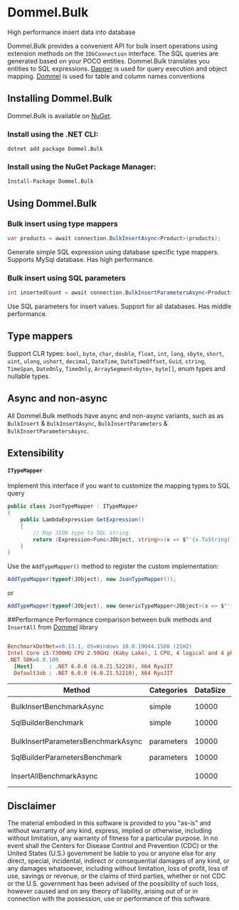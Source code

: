 # Dommel.Bulk
High performance insert data into database

Dommel.Bulk provides a convenient API for bulk insert operations using extension methods on the `IDbConnection` interface. The SQL queries are generated based on your POCO entities. Dommel.Bulk translates you entities to SQL expressions. [Dapper](https://github.com/StackExchange/Dapper) is used for query execution and object mapping. [Dommel](https://github.com/henkmollema/Dommel) is used for table and column names conventions

## Installing Dommel.Bulk

Dommel.Bulk is available on [NuGet](https://www.nuget.org/packages/Dommel.Bulk).

### Install using the .NET CLI:
```
dotnet add package Dommel.Bulk
```

### Install using the NuGet Package Manager:
```
Install-Package Dommel.Bulk
```

## Using Dommel.Bulk

### Bulk insert using type mappers
```cs
var products = await connection.BulkInsertAsync<Product>(products);
```
Generate simple SQL expression using database specific type mappers. Supports MySql database. Has high performance.

### Bulk insert using SQL parameters
```cs
int insertedCount = await connection.BulkInsertParametersAsync<Product>(products);
```
Use SQL parameters for insert values. Support for all databases. Has middle performance.

## Type mappers

Support CLR types: `bool`, `byte`, `char`, `double`, `float`, `int`, `long`, `sbyte`, `short`, `uint`, `ulong`, `ushort`, `decimal`, `DateTime`, `DateTimeOffset`, `Guid`, `string`, `TimeSpan`, `DateOnly`, `TimeOnly`, `ArraySegment<byte>`, `byte[]`, enum types and nullable types

## Async and non-async
All Dommel.Bulk methods have async and non-async variants, such as as `BulkInsert` & `BulkInsertAsync`, `BulkInsertParameters` & `BulkInsertParametersAsync`.

## Extensibility
#### `ITypeMapper`
Implement this interface if you want to customize the mapping types to SQL query

```cs
public class JsonTypeMapper : ITypeMapper
{
    public LambdaExpression GetExpression()
    {
        // Map JSON type to SQL string.
        return (Expression<Func<JObject, string>>)x => $"'{x.ToString().Escape()}'";
    }
}
```

Use the `AddTypeMapper()` method to register the custom implementation:
```cs
AddTypeMapper(typeof(JObject), new JsonTypeMapper());
```
or
```cs
AddTypeMapper(typeof(JObject), new GenericTypeMapper<JObject>(x => $"'{x.ToString().Escape()}'"));
```
##Performance
Performance comparison between bulk methods and `InsertAll` from [Dommel](https://github.com/henkmollema/Dommel) library
``` ini

BenchmarkDotNet=v0.13.1, OS=Windows 10.0.19044.1586 (21H2)
Intel Core i5-7300HQ CPU 2.50GHz (Kaby Lake), 1 CPU, 4 logical and 4 physical cores
.NET SDK=6.0.100
  [Host]     : .NET 6.0.0 (6.0.21.52210), X64 RyuJIT
  DefaultJob : .NET 6.0.0 (6.0.21.52210), X64 RyuJIT


```
|                             Method | Categories | DataSize |         Mean |        Error |       StdDev | Ratio | RatioSD |      Gen 0 |     Gen 1 |     Gen 2 | Allocated |
|----------------------------------- |----------- |--------- |-------------:|-------------:|-------------:|------:|--------:|-----------:|----------:|----------:|----------:|
|           BulkInsertBenchmarkAsync |     simple |    10000 |    353.41 ms |     7.023 ms |    17.228 ms |  1.00 |    0.00 |  2000.0000 | 1000.0000 |         - |     14 MB |
|                SqlBuilderBenchmark |     simple |    10000 |     18.75 ms |     0.370 ms |     0.380 ms |  0.05 |    0.00 |  2187.5000 |  750.0000 |  312.5000 |     11 MB |
|                                    |            |          |              |              |              |       |         |            |           |           |           |
| BulkInsertParametersBenchmarkAsync | parameters |    10000 |    546.74 ms |    10.874 ms |    26.877 ms |  1.00 |    0.00 |  6000.0000 | 3000.0000 | 1000.0000 |     48 MB |
|      SqlBuilderParametersBenchmark | parameters |    10000 |     65.50 ms |     1.301 ms |     3.605 ms |  0.12 |    0.01 |  3625.0000 | 1750.0000 |  875.0000 |     22 MB |~~~~
|                                    |            |          |              |              |              |       |         |            |           |           |           |
|            InsertAllBenchmarkAsync |            |    10000 | 57,054.74 ms | 2,369.037 ms | 6,157.442 ms |     ? |       ? | 14000.0000 | 1000.0000 |         - |     45 MB |
## Disclaimer
The material embodied in this software is provided to you "as-is" and without warranty of any kind, express, implied or otherwise, including without limitation, any warranty of fitness for a particular purpose. In no event shall the Centers for Disease Control and Prevention (CDC) or the United States (U.S.) government be liable to you or anyone else for any direct, special, incidental, indirect or consequential damages of any kind, or any damages whatsoever, including without limitation, loss of profit, loss of use, savings or revenue, or the claims of third parties, whether or not CDC or the U.S. government has been advised of the possibility of such loss, however caused and on any theory of liability, arising out of or in connection with the possession, use or performance of this software.